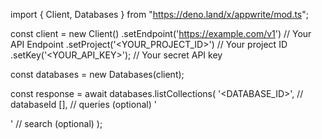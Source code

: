 import { Client, Databases } from "https://deno.land/x/appwrite/mod.ts";

const client = new Client()
    .setEndpoint('https://example.com/v1') // Your API Endpoint
    .setProject('<YOUR_PROJECT_ID>') // Your project ID
    .setKey('<YOUR_API_KEY>'); // Your secret API key

const databases = new Databases(client);

const response = await databases.listCollections(
    '<DATABASE_ID>', // databaseId
    [], // queries (optional)
    '<SEARCH>' // search (optional)
);
